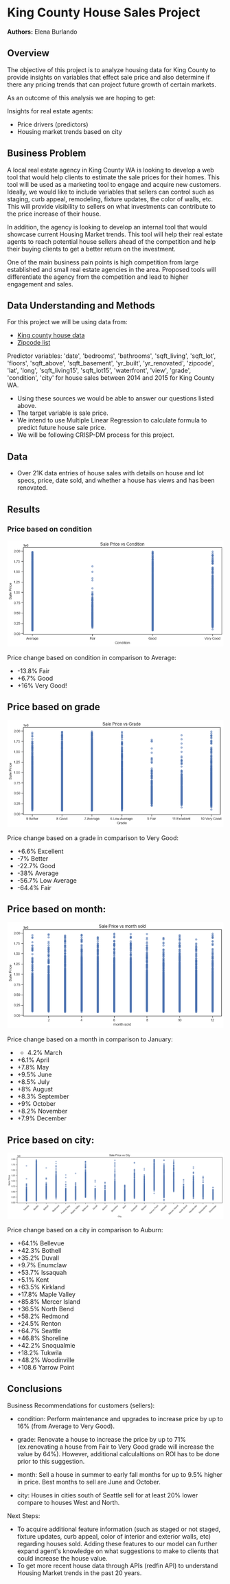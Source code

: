 # King County House Sales Project

**Authors:** Elena Burlando

## Overview

The objective of this project is to analyze housing data for King County to provide insights on variables that effect sale price and also determine if there any pricing trends that can project future growth of certain markets. 

As an outcome of this analysis we are hoping to get: 

Insights for real estate agents: 
 * Price drivers (predictors)
 * Housing market trends based on city

## Business Problem

A local real estate agency in King County WA is looking to develop a web tool that would help clients to estimate the sale prices for their homes. This tool will be used as a marketing tool to engage and acquire new customers. Ideally, we would like to include variables that sellers can control such as staging, curb appeal, remodeling, fixture updates, the color of walls, etc. This will provide visibility to sellers on what investments can contribute to the price increase of their house.

In addition, the agency is looking to develop an internal tool that would showcase current Housing Market trends. This tool will help their real estate agents to reach potential house sellers ahead of the competition and help their buying clients to get a better return on the investment.

One of the main business pain points is high competition from large established and small real estate agencies in the area. Proposed tools will differentiate the agency from the competition and lead to higher engagement and sales.


## Data Understanding and Methods

For this project we will be using data from: 
* [King county house data](https://info.kingcounty.gov/assessor/esales/Glossary.aspx?type=r)
* [Zipcode list](https://www.ciclt.net/sn/clt/capitolimpact/gw_ziplist.aspx?FIPS=53033)


Predictor variables: 'date', 'bedrooms', 'bathrooms', 'sqft_living', 'sqft_lot', 'floors', 'sqft_above', 'sqft_basement', 'yr_built', 'yr_renovated', 'zipcode', 'lat', 'long', 'sqft_living15', 'sqft_lot15', 'waterfront', 'view', 'grade', 'condition', 'city' for house sales between 2014 and 2015 for King County WA.

* Using these sources we would be able to answer our questions listed above. 
* The target variable is sale price.  
* We intend to use Multiple Linear Regression to calculate formula to predict future house sale price. 
* We will be following CRISP-DM process for this project. 


## Data

* Over 21K data entries of house sales with details on house and lot specs, price, date sold, and whether a house has views and has been renovated. 

## Results

### Price based on condition
![alt text](https://github.com/rusalka013/King-County-House-Sales-Project/blob/main/Visuals/Sale%20price%20vs%20Condition.png)

Price change based on condition in comparison to Average:
* -13.8% Fair
* +6.7% Good
* +16% Very Good!
 

## Price based on grade
![alt text](https://github.com/rusalka013/King-County-House-Sales-Project/blob/main/Visuals/Sale%20price%20vs%20Grade.png)

Price change based on a grade in comparison to Very Good:
* +6.6% Excellent 
* -7% Better
* -22.7% Good
* -38% Average
* -56.7% Low Average
* -64.4% Fair
 

## Price based on month: 
![alt text](https://github.com/rusalka013/King-County-House-Sales-Project/blob/main/Visuals/Sale%20price%20per%20month%20sold.png)

Price change based on a month in comparison to January:
* + 4.2% March
* +6.1% April
* +7.8% May
* +9.5% June
* +8.5% July
* +8% August
* +8.3% September
* +9% October
* +8.2% November
* +7.9% December
 

## Price based on city:
![alt text](https://github.com/rusalka013/King-County-House-Sales-Project/blob/main/Visuals/Sale%20price%20vs%20City.png)

Price change based on a city in comparison to Auburn:
* +64.1% Bellevue
* +42.3% Bothell
* +35.2% Duvall
* +9.7% Enumclaw
* +53.7% Issaquah
* +5.1% Kent
* +63.5% Kirkland
* +17.8% Maple Valley
* +85.8% Mercer Island
* +36.5% North Bend
* +58.2% Redmond
* +24.5% Renton
* +64.7% Seattle
* +46.8% Shoreline
* +42.2% Snoqualmie
* +18.2% Tukwila
* +48.2% Woodinville
* +108.6 Yarrow Point


## Conclusions

Business Recommendations for customers (sellers): 

* condition: 
Perform maintenance and upgrades to increase price by up to 16% (from Average to Very Good).   

* grade: 
Renovate a house to increase the price by up to 71% (ex.renovating a house from Fair to Very Good grade will increase the value by 64%). However, additional calculaltions on ROI has to be done prior to this suggestion.  

* month: 
Sell a house in summer to early fall months for up to 9.5% higher in price. Best months to sell are June and October.  
 
* city: 
Houses in cities south of Seattle sell for at least 20% lower compare to houses West and North. 

Next Steps:  
* To acquire additional feature information (such as staged or not staged, fixture updates, curb appeal, color of interior and exterior walls, etc) regarding houses sold. Adding these features to our model can further expand agent's knowledge on what suggestions to make to clients that could increase the house value. 
* To get more recent house data through APIs (redfin API) to understand Housing Market trends in the past 20 years.   




